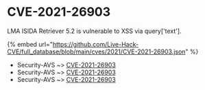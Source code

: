 # CVE-2021-26903

LMA ISIDA Retriever 5.2 is vulnerable to XSS via query['text'].

{% embed url="https://github.com/Live-Hack-CVE/full_database/blob/main/cves/2021/CVE-2021-26903.json" %}


* Security-AVS ~> [CVE-2021-26903](https://www.alice-snow.ru/2021/database/cve-2021-26903/cve-2021-26903-security-avs)
* Security-AVS ~> [CVE-2021-26903](https://www.alice-snow.ru/2021/database/cve-2021-26903/cve-2021-26903-security-avs)
* Security-AVS ~> [CVE-2021-26903](https://www.alice-snow.ru/2021/database/cve-2021-26903/cve-2021-26903-security-avs)